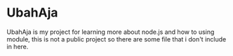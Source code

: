 # UbahAja
UbahAja is my project for learning more about node.js and how to using module, this is not a public project so there are some file that i don't include in here.
